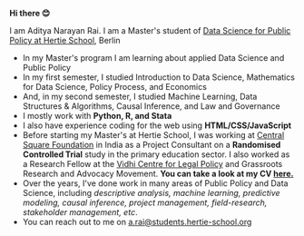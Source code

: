 **Hi there 😊**

I am Aditya Narayan Rai. I am a Master's student of [Data Science for Public Policy at Hertie School](https://www.hertie-school.org/en/mds/curriculum), Berlin

- In my Master's program I am learning about applied Data Science and Public Policy
- In my first semester, I studied Introduction to Data Science, Mathematics for Data Science, Policy Process, and Economics
- And, in my second semester, I studied Machine Learning, Data Structures & Algorithms, Causal Inference, and Law and Governance
- I mostly work with **Python, R, and Stata**
- I also have experience coding for the web using **HTML/CSS/JavaScript**
- Before starting my Master's at Hertie School, I was working at [Central Square Foundation](https://www.centralsquarefoundation.org/) in India as a Project Consultant on a **Randomised Controlled Trial** study in the primary education sector. I also worked as a Research Fellow at the [Vidhi Centre for Legal Policy](https://vidhilegalpolicy.in/) and Grassroots Research and Advocacy Movement. **You can take a look at my CV [here.](https://www.dropbox.com/scl/fi/fx5rdyzpmyfeaofg5gh54/CV_Aditya_Narayan_Rai_June2024.pdf?rlkey=jtg39otjqqa1pyq00ubfnrjjc&st=d5y3bbp9&dl=0)**
- Over the years, I've done work in many areas of Public Policy and Data Science, including *descriptive analysis, machine learning, predictive modeling, causal inference, project management, field-research, stakeholder management, etc*.
- You can reach out to me on a.rai@students.hertie-school.org

